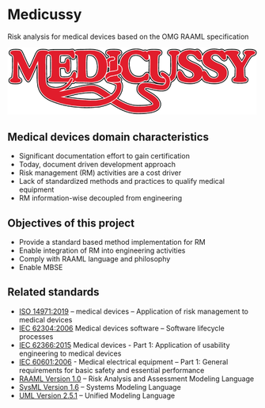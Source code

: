 # Medicussy
Risk analysis for medical devices based on the OMG RAAML specification

![Medicussy Logo](pic/medicussy-color-800.png?raw=true)

## Medical devices domain characteristics

- Significant documentation effort to gain certification
- Today, document driven development approach 
- Risk management (RM) activities are a cost driver
- Lack of standardized methods and practices to qualify medical equipment
- RM information-wise decoupled from engineering 

## Objectives of this project
- Provide a standard based method implementation for RM
- Enable integration of RM into engineering activities
- Comply with RAAML language and philosophy
- Enable MBSE

## Related standards
- [ISO 14971:2019](https://www.iso.org/standard/72704.html) – medical devices – Application of risk management to medical devices
- [IEC 62304:2006](https://www.iso.org/standard/38421.html) Medical devices software – Software lifecycle processes
- [IEC 62366:2015](https://www.iso.org/standard/63179.html) Medical devices - Part 1: Application of usability engineering to medical devices
- [IEC 60601:2006](https://www.iso.org/standard/41986.html) - Medical electrical equipment – Part 1: General requirements for basic safety and essential performance
- [RAAML Version 1.0](https://omg.org/spec/RAAML) – Risk Analysis and Assessment Modeling Language
- [SysML Version 1.6](https://omg.org/spec/SYSML) – Systems Modeling Language
- [UML Version 2.5.1](https://omg.org/spec/UML) – Unified Modeling Language
